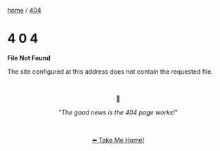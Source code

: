 
<div class="error">
  <p><a href="/">home</a> / <a href="/404">404</a></p>
  <div class="rainbow-retro"></div>
  <h1 class="header-rainbow-retro">4 0 4</h1>

  <p><b>File Not Found</b></p>

  <p>The site configured at this address does not contain the requested file. </p>
  <p class="spacers"> <br /></p>
  <div align="center" >
    <p>🤷</p>
    <p><i>"The good news is the 404 page works!</i>"</p>
    <p class="spacers"> <br /></p>
    <p>
      <a href="https://beau.sh/">⬅️ Take Me Home!</a>
    </p>
  </div>
</div>
